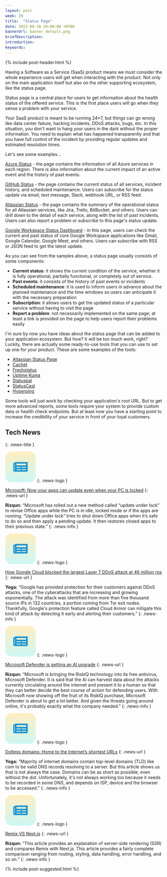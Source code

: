 ```yaml
---
layout: post
week: 39
title:  "Status Page"
date: 2022-09-30 20:00:00 +0700
bannerUrl: banner_default.png
briefDescription: 
introduction:
keywords:
---
```


{% include post-header.html %}

Having a Software as a Service (SaaS) product means we must consider the whole experience users will get when interacting with the product. Not only on the main application itself but also on the other supporting ecosystem, like the status page.

Status page is a central place for users to get information about the health status of the offered service. This is the first place users will go when they sense a problem with your service.

Your SaaS product is meant to be running 24×7, but things can go wrong like data center failure, hacking incidents, DDoS attacks, bugs, etc. In this situation, you don't want to hang your users in the dark without the proper information. You need to explain what has happened transparently and that you have full control of the incident by providing regular updates and estimated resolution times.

Let's see some examples...

[Azure Status](https://azure.status.microsoft/en-us/status) - the page contains the information of all Azure services in each region. There is also information about the current impact of an active event and the history of past events.

[GitHub Status](https://www.githubstatus.com/) - the page contains the current status of all services, incident history, and scheduled maintenance. Users can subscribe for the status update via email, text message, Slack, webhook URL, or RSS feed.

[Atlassian Status](https://status.atlassian.com/) - the page contains the summary of the operational status for all Atlassian services, like Jira, Trello, BitBucket, and others. Users can drill down to the detail of each service, along with the list of past incidents. Users can also report a problem or subscribe to this page's status update.

[Google Workspace Status Dashboard](https://www.google.com/appsstatus/dashboard/) - in this page, users can check the current and past status of core Google Workspace applications like Gmail, Google Calendar, Google Meet, and others. Users can subscribe with RSS or JSON feed to get the latest update.

As you can see from the samples above, a status page usually consists of some components:

- **Current status**: it shows the current condition of the service, whether it is fully operational, partially functional, or completely out of service.
- **Past events**: it consists of the history of past events or incidents
- **Scheduled maintenance**: it is used to inform users in advance about the planned maintenance and the time windows so users can anticipate it with the necessary preparation
- **Subscription**: it allows users to get the updated status of a particular service without having to visit the page
- **Report a problem**: not necessarily implemented on the same page; at least a link is provided on the page to help users report their problems easily

I'm sure by now you have ideas about the status page that can be added to your application ecosystem. But how? It will be too much work, right? Luckily, there are actually some ready-to-use tools that you can use to set up one for your product. These are some examples of the tools:

- [Atlassian Status Page](https://www.atlassian.com/software/statuspage)
- [Cachet](https://cachethq.io/)
- [Freshstatus](https://www.freshworks.com/status-page/)
- [Uptime Kuma](https://github.com/louislam/uptime-kuma)
- [Statuspal](https://statuspal.io/)
- [StatusCast](https://statuscast.com/)
- [Hyperping](https://hyperping.io/status-page)

Some tools will just work by checking your application's root URL. But to get more advanced reports, some tools require your system to provide custom data or health check endpoints. But at least now you have a starting point to increase the credibility of your service in front of your loyal customers.

## Tech News
{: .news-title }

![memo](/assets/images/tech-news.svg)
{: .news-logo }

[Microsoft: Now your apps can update even when your PC is locked](https://techcommunity.microsoft.com/t5/microsoft-365-blog/update-under-lock-improved-update-experience-for-microsoft-365/ba-p/3618901)
{: .news-url }

__Rizqun:__ “Microsoft has rolled out a new method called “update under lock” to revise Office apps while the PC is in idle, locked mode or if the apps are running. “Update under lock” tries to shut down Office apps when it’s safe to do so and then apply a pending update. It then restores closed apps to their previous state.”
{: .news-info }

![memo](/assets/images/tech-news.svg)
{: .news-logo }

[How Google Cloud blocked the largest Layer 7 DDoS attack at 46 million rps](https://cloud.google.com/blog/products/identity-security/how-google-cloud-blocked-largest-layer-7-ddos-attack-at-46-million-rps)
{: .news-url }

__Yoga:__ “Google has provided protection for their customers against DDoS attacks, one of the cyberattacks that are increasing and growing exponentially. The attack was identified from more than five thousand source IPs in 132 countries, a portion coming from Tor exit nodes. Thankfully, Google's protection feature called Cloud Armor can mitigate this kind of attack by detecting it early and alerting their customers.”
{: .news-info }

![memo](/assets/images/tech-news.svg)
{: .news-logo }

[Microsoft Defender is getting an AI upgrade](https://www.makeuseof.com/microsoft-defender-riskai-upgrade/)
{: .news-url }

__Rizqun:__ “Microsoft is bringing the RiskIQ technology into its free antivirus, Microsoft Defender. It is said that the AI can harvest data about the attacks currently circulating around the internet and present it to a human so that they can better decide the best course of action for defending users. With Microsoft now showing off the fruit of its RiskIQ purchase, Microsoft Defender is about to get a lot better. And given the threats going around online, it's probably exactly what the company needed.”
{: .news-info }

![memo](/assets/images/tech-news.svg)
{: .news-logo }

[Dotless domains: Home to the Internet’s shortest URLs](https://www.bleepingcomputer.com/news/technology/dotless-domains-home-to-the-internet-s-shortest-urls/)
{: .news-url }

__Yoga:__ “Majority of internet domains contain top-level domains (TLD) like com to be valid DNS records resolving to a server. But this article shows us that is not always the case. Domains can be as short as possible, even without the dot. Unfortunately, it's not always working too because it needs to be recorded in some DNS, and depends on ISP, device and the browser to be accessed.”
{: .news-info }

![memo](/assets/images/tech-news.svg)
{: .news-logo }

[Remix VS Next.js](https://techblog.geekyants.com/remix-vs-nextjs)
{: .news-url }

__Rizqun:__ “This article provides an explanation of server-side rendering (SSR) and compares Remix with Next.js. This article provides a fairly complete comparison ranging from routing, styling, data handling, error handling, and so on.”
{: .news-info }

{% include post-suggested.html %}